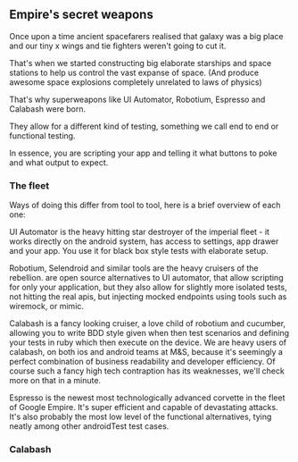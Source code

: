 ## Empire's secret weapons

Once upon a time ancient spacefarers realised that galaxy was a big place and our tiny x wings and tie fighters weren't going to cut it.

That's when we started constructing big elaborate starships and space stations to help us control the vast expanse of space. (And produce awesome space explosions completely unrelated to laws of physics)

That's why superweapons like UI Automator, Robotium, Espresso and Calabash were born.

They allow for a different kind of testing, something we call end to end or functional testing.

In essence, you are scripting your app and telling it what buttons to poke and what output to expect.

### The fleet

Ways of doing this differ from tool to tool, here is a brief overview of each one:

UI Automator is the heavy hitting star destroyer of the imperial fleet - it works directly on the android system, has access to settings, app drawer and your app. You use it for black box style tests with elaborate setup.

Robotium, Selendroid and similar tools are the heavy cruisers of the rebellion. are open source alternatives to UI automator, that allow scripting for only your application, but they also allow for slightly more isolated tests, not hitting the real apis, but injecting mocked endpoints using tools such as wiremock, or mimic.

Calabash is a fancy looking cruiser, a love child of robotium and cucumber, allowing you to write BDD style given when then test scenarios and defining your tests in ruby which then execute on the device. We are heavy users of calabash, on both ios and android teams at M&S, because it's seemingly a perfect combination of business readability and developer efficiency.
Of course such a fancy high tech contraption has its weaknesses, we'll check more on that in a minute.  

Espresso is the newest most technologically advanced corvette in the fleet of Google Empire. It's super efficient and capable of devastating attacks.
It's also probably the most low level of the functional alternatives, tying neatly among other androidTest test cases.

### Calabash 
